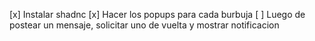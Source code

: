 [x] Instalar shadnc
[x] Hacer los popups para cada burbuja
[ ] Luego de postear un mensaje, solicitar uno de vuelta y mostrar notificacion


